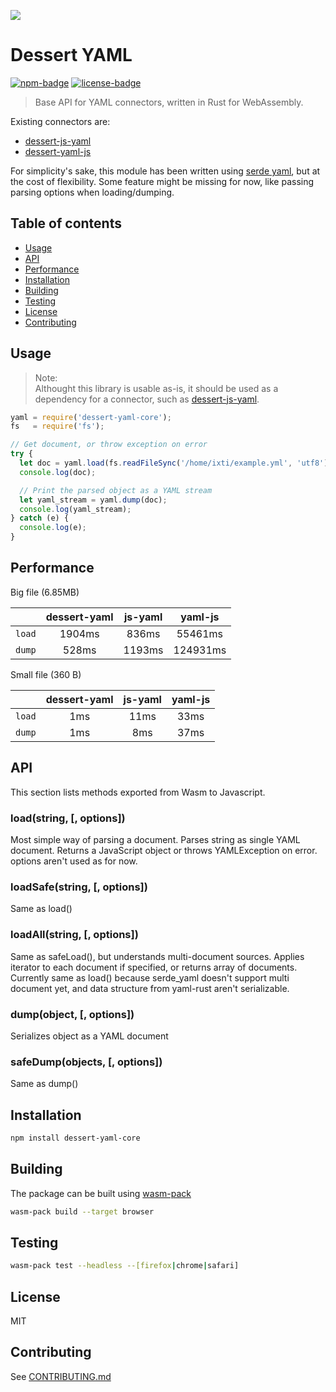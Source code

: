 [![](https://user-images.githubusercontent.com/25987204/78205790-10b0c680-74d8-11ea-9767-5bb93e920044.png)](https://dessert.dev/)

Dessert YAML
============

[![npm-badge]][npm-url]
[![license-badge]][license]

[npm-badge]: https://img.shields.io/npm/v/dessert-yaml-core.svg
[npm-url]: https://www.npmjs.org/package/dessert-yaml-core
[license-badge]: https://img.shields.io/github/license/dessert-wasm/dessert-filesize-core
[license]: LICENSE_MIT

> Base API for YAML connectors, written in Rust for WebAssembly.

Existing connectors are:
* [dessert-js-yaml](https://github.com/dessert-wasm/dessert-js-yaml)
* [dessert-yaml-js](https://github.com/dessert-wasm/dessert-yaml-js)

For simplicity's sake, this module has been written using [serde yaml], but at the cost of flexibility. Some feature might be missing for now, like passing parsing options when loading/dumping.

[serde yaml]: https://github.com/dtolnay/serde-yaml

## Table of contents
* [Usage](#usage)
* [API](#api)
* [Performance](#performance)
* [Installation](#installation)
* [Building](#building)
* [Testing](#testing)
* [License](#license)
* [Contributing](#contributing)

## Usage

> Note:  
Althought this library is usable as-is, it should be used as a dependency for a connector, such as [dessert-js-yaml].

[dessert-js-yaml]: https://github.com/dessert-wasm/dessert-js-yaml

``` javascript
yaml = require('dessert-yaml-core');
fs   = require('fs');

// Get document, or throw exception on error
try {
  let doc = yaml.load(fs.readFileSync('/home/ixti/example.yml', 'utf8'));
  console.log(doc);

  // Print the parsed object as a YAML stream
  let yaml_stream = yaml.dump(doc);
  console.log(yaml_stream);
} catch (e) {
  console.log(e);
}
```

## Performance

Big file (6.85MB)

|          | dessert-yaml | js-yaml |  yaml-js |
|:--------:|:------------:|:-------:|:--------:|
|  `load`  |    1904ms    |  836ms  |  55461ms |
|  `dump`  |     528ms    |  1193ms | 124931ms |

Small file (360 B)

|          | dessert-yaml | js-yaml | yaml-js |
|:--------:|:------------:|:-------:|:-------:|
|  `load`  |      1ms     |   11ms  |   33ms  |
|  `dump`  |      1ms     |   8ms   |   37ms  | 


## API
This section lists methods exported from Wasm to Javascript.

### load(string, [, options])
Most simple way of parsing a document. Parses string as single YAML document. Returns a JavaScript object or throws YAMLException on error. options aren't used as for now.


### loadSafe(string, [, options])
Same as load()


### loadAll(string, [, options])
Same as safeLoad(), but understands multi-document sources. Applies iterator to each document if specified, or returns array of documents.
Currently same as load() because serde_yaml doesn't support multi document yet, and data structure from yaml-rust aren't serializable.


### dump(object, [, options])
Serializes object as a YAML document


### safeDump(objects, [, options])
Same as dump()


## Installation
```sh
npm install dessert-yaml-core
```

## Building
The package can be built using [wasm-pack]

[wasm-pack]: https://rustwasm.github.io/wasm-pack/installer/

```sh
wasm-pack build --target browser
```

## Testing
```sh
wasm-pack test --headless --[firefox|chrome|safari]
```

## License
MIT

## Contributing
See [CONTRIBUTING.md](CONTRIBUTING.md)